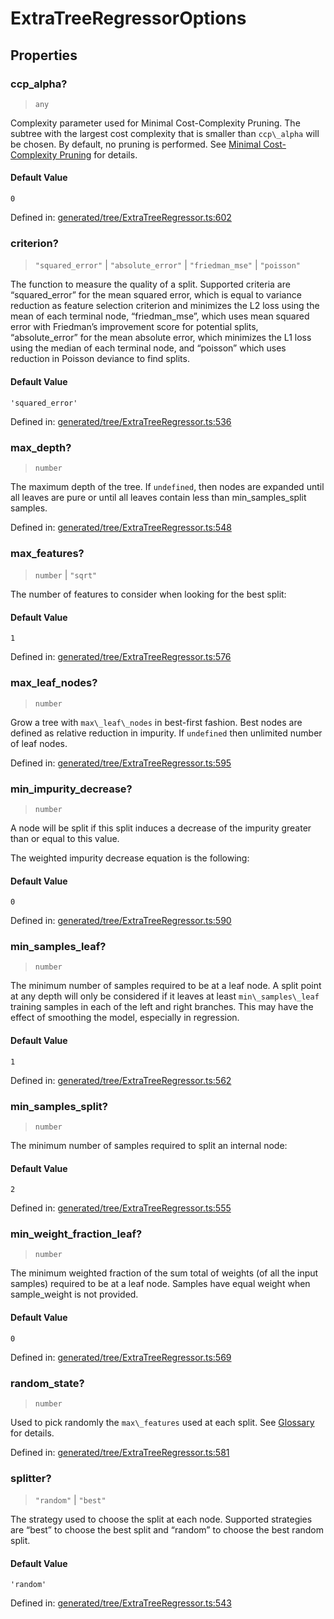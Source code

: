 # ExtraTreeRegressorOptions

## Properties

### ccp\_alpha?

> `any`

Complexity parameter used for Minimal Cost-Complexity Pruning. The subtree with the largest cost complexity that is smaller than `ccp\_alpha` will be chosen. By default, no pruning is performed. See [Minimal Cost-Complexity Pruning](../tree.html#minimal-cost-complexity-pruning) for details.

#### Default Value

`0`

Defined in:  [generated/tree/ExtraTreeRegressor.ts:602](https://github.com/transitive-bullshit/scikit-learn-ts/blob/122b3c0/packages/sklearn/src/generated/tree/ExtraTreeRegressor.ts#L602)

### criterion?

> `"squared_error"` \| `"absolute_error"` \| `"friedman_mse"` \| `"poisson"`

The function to measure the quality of a split. Supported criteria are “squared\_error” for the mean squared error, which is equal to variance reduction as feature selection criterion and minimizes the L2 loss using the mean of each terminal node, “friedman\_mse”, which uses mean squared error with Friedman’s improvement score for potential splits, “absolute\_error” for the mean absolute error, which minimizes the L1 loss using the median of each terminal node, and “poisson” which uses reduction in Poisson deviance to find splits.

#### Default Value

`'squared_error'`

Defined in:  [generated/tree/ExtraTreeRegressor.ts:536](https://github.com/transitive-bullshit/scikit-learn-ts/blob/122b3c0/packages/sklearn/src/generated/tree/ExtraTreeRegressor.ts#L536)

### max\_depth?

> `number`

The maximum depth of the tree. If `undefined`, then nodes are expanded until all leaves are pure or until all leaves contain less than min\_samples\_split samples.

Defined in:  [generated/tree/ExtraTreeRegressor.ts:548](https://github.com/transitive-bullshit/scikit-learn-ts/blob/122b3c0/packages/sklearn/src/generated/tree/ExtraTreeRegressor.ts#L548)

### max\_features?

> `number` \| `"sqrt"`

The number of features to consider when looking for the best split:

#### Default Value

`1`

Defined in:  [generated/tree/ExtraTreeRegressor.ts:576](https://github.com/transitive-bullshit/scikit-learn-ts/blob/122b3c0/packages/sklearn/src/generated/tree/ExtraTreeRegressor.ts#L576)

### max\_leaf\_nodes?

> `number`

Grow a tree with `max\_leaf\_nodes` in best-first fashion. Best nodes are defined as relative reduction in impurity. If `undefined` then unlimited number of leaf nodes.

Defined in:  [generated/tree/ExtraTreeRegressor.ts:595](https://github.com/transitive-bullshit/scikit-learn-ts/blob/122b3c0/packages/sklearn/src/generated/tree/ExtraTreeRegressor.ts#L595)

### min\_impurity\_decrease?

> `number`

A node will be split if this split induces a decrease of the impurity greater than or equal to this value.

The weighted impurity decrease equation is the following:

#### Default Value

`0`

Defined in:  [generated/tree/ExtraTreeRegressor.ts:590](https://github.com/transitive-bullshit/scikit-learn-ts/blob/122b3c0/packages/sklearn/src/generated/tree/ExtraTreeRegressor.ts#L590)

### min\_samples\_leaf?

> `number`

The minimum number of samples required to be at a leaf node. A split point at any depth will only be considered if it leaves at least `min\_samples\_leaf` training samples in each of the left and right branches. This may have the effect of smoothing the model, especially in regression.

#### Default Value

`1`

Defined in:  [generated/tree/ExtraTreeRegressor.ts:562](https://github.com/transitive-bullshit/scikit-learn-ts/blob/122b3c0/packages/sklearn/src/generated/tree/ExtraTreeRegressor.ts#L562)

### min\_samples\_split?

> `number`

The minimum number of samples required to split an internal node:

#### Default Value

`2`

Defined in:  [generated/tree/ExtraTreeRegressor.ts:555](https://github.com/transitive-bullshit/scikit-learn-ts/blob/122b3c0/packages/sklearn/src/generated/tree/ExtraTreeRegressor.ts#L555)

### min\_weight\_fraction\_leaf?

> `number`

The minimum weighted fraction of the sum total of weights (of all the input samples) required to be at a leaf node. Samples have equal weight when sample\_weight is not provided.

#### Default Value

`0`

Defined in:  [generated/tree/ExtraTreeRegressor.ts:569](https://github.com/transitive-bullshit/scikit-learn-ts/blob/122b3c0/packages/sklearn/src/generated/tree/ExtraTreeRegressor.ts#L569)

### random\_state?

> `number`

Used to pick randomly the `max\_features` used at each split. See [Glossary](../../glossary.html#term-random_state) for details.

Defined in:  [generated/tree/ExtraTreeRegressor.ts:581](https://github.com/transitive-bullshit/scikit-learn-ts/blob/122b3c0/packages/sklearn/src/generated/tree/ExtraTreeRegressor.ts#L581)

### splitter?

> `"random"` \| `"best"`

The strategy used to choose the split at each node. Supported strategies are “best” to choose the best split and “random” to choose the best random split.

#### Default Value

`'random'`

Defined in:  [generated/tree/ExtraTreeRegressor.ts:543](https://github.com/transitive-bullshit/scikit-learn-ts/blob/122b3c0/packages/sklearn/src/generated/tree/ExtraTreeRegressor.ts#L543)
